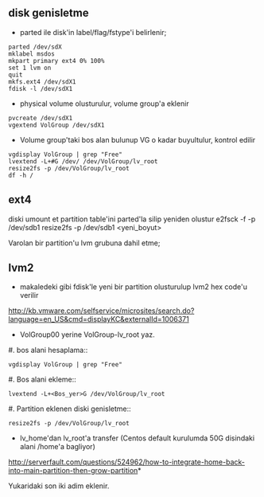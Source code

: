 disk genisletme
---

* parted ile disk'in label/flag/fstype'i belirlenir;

```
parted /dev/sdX
mklabel msdos
mkpart primary ext4 0% 100%
set 1 lvm on
quit
mkfs.ext4 /dev/sdX1
fdisk -l /dev/sdX1
```
* physical volume olusturulur, volume group'a eklenir
```
pvcreate /dev/sdX1
vgextend VolGroup /dev/sdX1
```

* Volume group'taki bos alan bulunup VG o kadar buyultulur, kontrol edilir
```
vgdisplay VolGroup | grep "Free"
lvextend -L+#G /dev/ /dev/VolGroup/lv_root
resize2fs -p /dev/VolGroup/lv_root
df -h /
```

ext4
----

diski umount et
partition table'ini parted'la silip yeniden olustur
e2fsck -f -p /dev/sdb1 
resize2fs -p /dev/sdb1 <yeni_boyut>


Varolan bir partition'u lvm grubuna dahil etme;

lvm2
----

* makaledeki gibi fdisk'le yeni bir partition olusturulup lvm2 hex code'u verilir

http://kb.vmware.com/selfservice/microsites/search.do?language=en_US&cmd=displayKC&externalId=1006371

* VolGroup00 yerine VolGroup-lv_root yaz.

#. bos alani hesaplama::

    vgdisplay VolGroup | grep "Free" 

#. Bos alani ekleme::

    lvextend -L+<Bos_yer>G /dev/VolGroup/lv_root

#. Partition eklenen diski genisletme::

    resize2fs -p /dev/VolGroup/lv_root

* lv_home'dan lv_root'a transfer (Centos default kurulumda 50G disindaki alani /home'a bagliyor)

http://serverfault.com/questions/524962/how-to-integrate-home-back-into-main-partition-then-grow-partition*

Yukaridaki son iki adim eklenir.
